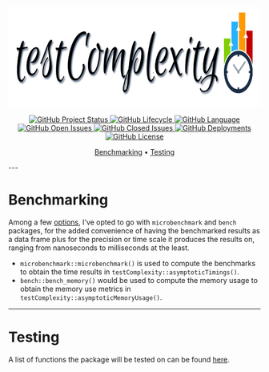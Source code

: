 <p align = "center">
<img width = "740" height = "200" src = "Images/TransparentLogo.png" >
</p>

<p align="center">
    <a href="https://www.repostatus.org/#active">
    <img src="https://www.repostatus.org/badges/latest/active.svg"
         alt="GitHub Project Status">
    <a href="https://github.com/Anirban166/testComplexity">
    <img src="https://img.shields.io/badge/lifecycle-experimental-orange.svg"
         alt="GitHub Lifecycle">
    <a href="https://www.r-project.org/">
    <img src="https://img.shields.io/github/languages/top/Anirban166/testComplexity?label=R"
         alt="GitHub Language">
    <a href="https://github.com/Anirban166/testComplexity/issues">
    <img src="https://img.shields.io/github/issues-raw/Anirban166/testComplexity?color=important&label=Open%20Issues"
         alt="GitHub Open Issues">
    <a href="https://github.com/Anirban166/testComplexity/issues?q=is%3Aissue+is%3Aclosed">
    <img src="https://img.shields.io/github/issues-closed-raw/Anirban166/testComplexity?color=brightgreen&label=Closed%20Issues"
         alt="GitHub Closed Issues">
         <a href="https://anirban166.github.io/testComplexity/">
    <img src="https://img.shields.io/github/deployments/Anirban166/testComplexity/github-pages?label=Deployments%20%7C%20Github%20Pages"
         alt="GitHub Deployments">
         <a href="https://github.com/Anirban166/testComplexity/blob/master/LICENSE.md">
    <img src="https://img.shields.io/github/license/mashape/apistatus.svg"
         alt="GitHub License">
</p> 
<p align="center">
  <a href="#benchmarking">Benchmarking</a> •
  <a href="#testing">Testing</a> 
</p>             
---
             
# Benchmarking
Among a few [options](https://anirban166.github.io//Benchmarking/), I've opted to go with `microbenchmark` and `bench` packages, for the added convenience of having the benchmarked results as a data frame plus for the precision or time scale it produces the results on, ranging from nanoseconds to milliseconds at the least. 
- `microbenchmark::microbenchmark()` is used to compute the benchmarks to obtain the time results in `testComplexity::asymptoticTimings()`. 
- `bench::bench_memory()` would be used to compute the memory usage to obtain the memory use metrics in `testComplexity::asymptoticMemoryUsage()`.

---             
# Testing
A list of functions the package will be tested on can be found [here](https://github.com/Anirban166/testComplexity/issues/2#issue-615087634).
